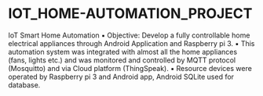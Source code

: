 # IOT_HOME-AUTOMATION_PROJECT
IoT Smart Home Automation 
▪ Objective: Develop a fully controllable home electrical appliances through Android Application and Raspberry pi 3.
▪ This automation system was integrated with almost all the home appliances (fans, lights etc.) and was monitored and
controlled by MQTT protocol (Mosquitto) and via Cloud platform (ThingSpeak).
▪ Resource devices were operated by Raspberry pi 3 and Android app, Android SQLite used for database.
